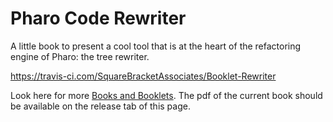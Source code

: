 # Pharo Code Rewriter

A little book to present a cool tool that is at the heart of the refactoring engine of Pharo: the tree rewriter. 


https://travis-ci.com/SquareBracketAssociates/Booklet-Rewriter

Look here for more [Books and Booklets](http://books.pharo.org/).
The pdf of the current book should be available on the release tab of this page. 
